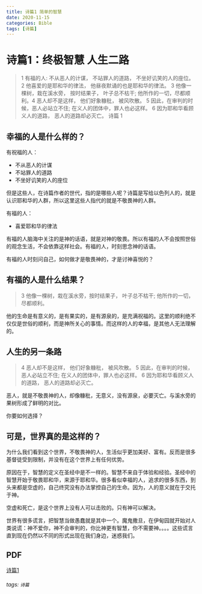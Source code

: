 ```yaml
---
title: 诗篇1 简单的智慧
date: 2020-11-15
categories: Bible
tags: [诗篇]
---
```


# 诗篇1：终极智慧 人生二路

> 1 有福的人: 不从恶人的计谋， 不站罪人的道路， 不坐好讥笑的人的座位。 2 他喜爱的是耶和华的律法， 他昼夜默诵的也是耶和华的律法。 3 他像一棵树，栽在溪水旁， 按时结果子， 叶子总不枯干; 他所作的一切，尽都顺利。4 恶人却不是这样， 他们好象糠秕， 被风吹散。 5 因此，在审判的时候，恶人必站立不住; 在义人的团体中，罪人也必这样。 6 因为耶和华看顾义人的道路， 恶人的道路却必灭亡。
> 诗篇 1

## 幸福的人是什么样的？

有祝福的人：
- 不从恶人的计谋
- 不站罪人的道路
- 不坐好讥笑的人的座位

但是这些人，在诗篇作者的世代，指的是哪些人呢？诗篇是写给以色列人的，就是认识耶和华的人群，所以这里这些人指代的就是不敬畏神的人群。

有福的人：
- 喜爱耶和华的律法

有福的人脑海中关注的是神的话语，就是对神的敬畏。所以有福的人不会按照世俗的观念生活，不会依靠这样社会。有福的人，时刻思念神的话语。

有福的人时刻问自己，如何做才是敬畏神的，才是讨神喜悦的？

## 有福的人是什么结果？

> 3 他像一棵树，栽在溪水旁，按时结果子， 叶子总不枯干; 他所作的一切，尽都顺利。

他的生命是有意义的，是有果实的，是有源泉的，是充满祝福的。这里的顺利绝不仅仅是世俗的顺利，而是神所关心的事情。而这样的人的幸福，是其他人无法理解的。

## 人生的另一条路

>  4 恶人却不是这样， 他们好象糠秕， 被风吹散。 5 因此，在审判的时候，恶人必站立不住; 在义人的团体中，罪人也必这样。 6 因为耶和华看顾义人的道路， 恶人的道路却必灭亡。

恶人，就是不敬畏神的人，却像糠秕，无意义，没有源泉，必要灭亡。与溪水旁的果树形成了鲜明的对比。

你要如何选择？

## 可是，世界真的是这样的？

为什么我们看到这个世界，不敬畏神的人，生活似乎更加美好、富有。反而是很多基督徒受到限制，并没有在这个世界上有任何优势。

原因在于，智慧的定义在圣经中是不一样的。智慧不来自于体验和经验。圣经中的智慧开始于敬畏耶和华，来源于耶和华。很多看似幸福的人，追求的很多东西，到头来都是空虚的，自己终究没有办法掌控自己的生命。因为，人的意义就在于交托于神。

空虚和死亡，是这个世界上没有人可以击败的。只有神可以解决。

世界有很多谎言，把智慧当做愚蠢就是其中一个。魔鬼撒旦，在伊甸园就开始对人类说谎：神不爱你，神不会审判的，你比神更有智慧，你不需要神。。。。这些谎言直到现在仍然以不同的形式出现在我们身边，迷惑我们。

## PDF

[诗篇1](https://github.com/wangzhe3224/wangzhe3224.github.io/blob/hexo-source/source/pdfs/%E8%AF%97%E7%AF%871.pdf)


###### tags: `诗篇` 